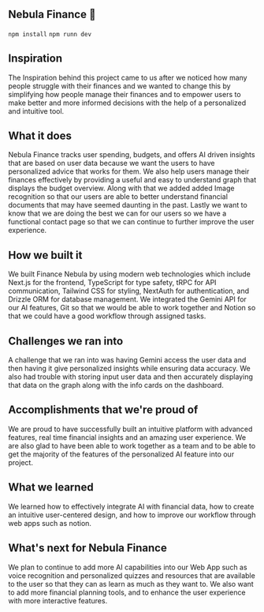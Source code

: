 ## Nebula Finance 🌌

```npm install```
```npm runn dev```

## Inspiration
The Inspiration behind this project came to us after we noticed how many people struggle with their finances and we wanted to change this by simplifying how people manage their finances and to empower users to make better and more informed decisions with the help of a personalized and intuitive tool.

## What it does
Nebula Finance tracks user spending, budgets, and offers AI driven insights that are based on user data because we want the users to have personalized advice that works for them. We also help users manage their finances effectively by providing a useful and easy to understand graph that displays the budget overview. Along with that we added added Image recognition so that our users are able to better understand financial documents that may have seemed daunting in the past. Lastly we want to know that we are doing the best we can for our users so we have a functional contact page so that we can continue to further improve the user experience.

## How we built it
We built Finance Nebula by using modern web technologies which include Next.js for the frontend, TypeScript for type safety, tRPC for API communication, Tailwind CSS for styling, NextAuth for authentication, and Drizzle ORM for database management. We integrated the Gemini API for our AI features, Git so that we would be able to work together and Notion so that we could have a good workflow through assigned tasks.

## Challenges we ran into
A challenge that we ran into was having Gemini access the user data and then having it give personalized insights while ensuring data accuracy. We also had trouble with storing input user data and then accurately displaying that data on the graph along with the info cards on the dashboard.

## Accomplishments that we're proud of
We are proud to have successfully built an intuitive platform with advanced features, real time financial insights and an amazing user experience. We are also glad to have been able to work together as a team and to be able to get the majority of the features of the personalized AI feature into our project.

## What we learned
We learned how to effectively integrate AI with financial data, how to create an intuitive user-centered design, and how to improve our workflow through web apps such as notion.

## What's next for Nebula Finance
We plan to continue to add more AI capabilities into our Web App such as voice recognition and personalized quizzes and resources that are available to the user so that they can as learn as much as they want to. We also want to add more financial planning tools, and to enhance the user experience with more interactive features.
